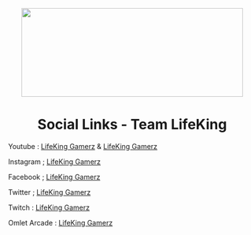 <div align="center">
    <img src="https://i.imgur.com/k0jiW9u.jpeg" width="450px" height="180px" style="max-width:100%;">
    <h1>Social Links - Team LifeKing</h1>
</div>

Youtube : [LifeKing Gamerz](https://www.youtube.com/c/LifeKingGamerzOfficial) & [LifeKing Gamerz](https://www.youtube.com/channel/UCDO6RZIl-VuxuBIc1eRyowQ)

Instagram ; [LifeKing Gamerz](http://instagram.com/lifeking.gamerz.yt) 

Facebook  ; [LifeKing Gamerz](http://facebook.com/lifeking.gamerz.yt) 

Twitter ; [LifeKing Gamerz](https://twitter.com/lifeking_gamerz)

Twitch : [LifeKing Gamerz](https://www.twitch.tv/lifeking_gamerz_yt) 

Omlet Arcade : [LifeKing Gamerz](https://omlet.gg/profile/lifeking_gamerz_yt)
